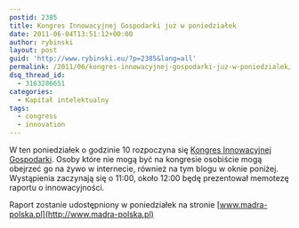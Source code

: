 ```yaml
---
postid: 2385
title: Kongres Innowacyjnej Gospodarki już w poniedziałek
date: 2011-06-04T13:51:12+00:00
author: rybinski
layout: post
guid: 'http://www.rybinski.eu/?p=2385&lang=all'
permalink: /2011/06/kongres-innowacyjnej-gospodarki-juz-w-poniedzialek/
dsq_thread_id:
  - 3163286651
categories:
  - Kapitał intelektualny
tags:
  - congress
  - innovation
---
```

W ten poniedziałek o godzinie 10 rozpoczyna się [Kongres Innowacyjnej Gospodarki](http://kongresig.pl). Osoby które nie mogą być na kongresie osobiście mogą obejrzeć go na żywo w internecie, również na tym blogu w oknie poniżej. Wystąpienia zaczynają się o 11:00, około 12:00 będę prezentował memotezę raportu o innowacyjności.
  
Raport zostanie udostępniony w poniedziałek na stronie [www.madra-polska.pl](http://www.madra-polska.pl)

